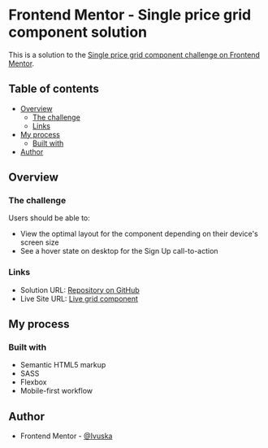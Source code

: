 # Frontend Mentor - Single price grid component solution

This is a solution to the [Single price grid component challenge on Frontend Mentor](https://www.frontendmentor.io/challenges/single-price-grid-component-5ce41129d0ff452fec5abbbc).

## Table of contents

- [Overview](#overview)
  - [The challenge](#the-challenge)
  - [Links](#links)
- [My process](#my-process)
  - [Built with](#built-with)
- [Author](#author)

## Overview

### The challenge

Users should be able to:

- View the optimal layout for the component depending on their device's screen size
- See a hover state on desktop for the Sign Up call-to-action

### Links

- Solution URL: [Repository on GitHub](https://github.com/Ivuska/frontendmentor-single-price-grid-component)
- Live Site URL: [Live grid component](https://ivuska.github.io/frontendmentor-single-price-grid-component/)

## My process

### Built with

- Semantic HTML5 markup
- SASS 
- Flexbox
- Mobile-first workflow

## Author
- Frontend Mentor - [@Ivuska](https://www.frontendmentor.io/profile/Ivuska)
